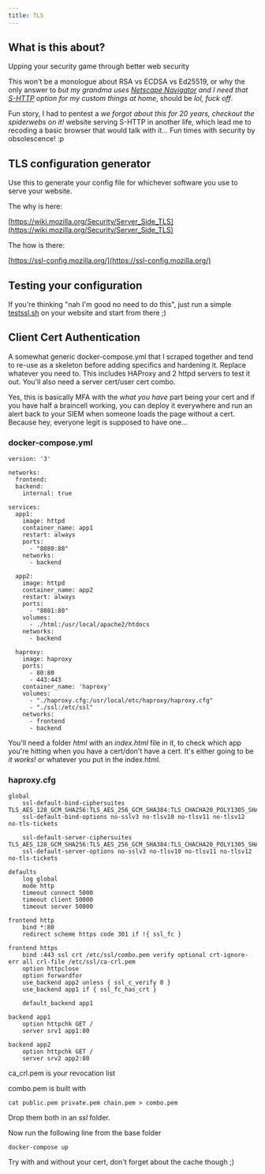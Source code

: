 ```yaml
---
title: TLS
---
```


## What is this about?
Upping your security game through better web security

This won't be a monologue about RSA vs ECDSA vs Ed25519, or why the only answer to *but my grandma uses [Netscape Navigator](https://en.wikipedia.org/wiki/Netscape) and I need that [S-HTTP](https://www.ietf.org/rfc/rfc2660.txt) option for my custom things at home*, should be *lol, fuck off*.

Fun story, I had to pentest a *we forgot about this for 20 years, checkout the spiderwebs on it!* website serving S-HTTP in another life, which lead me to recoding a basic browser that would talk with it... Fun times with security by obsolescence! :p

## TLS configuration generator
Use this to generate your config file for whichever software you use to serve your website.

The why is here:

[https://wiki.mozilla.org/Security/Server_Side_TLS](https://wiki.mozilla.org/Security/Server_Side_TLS)

The how is there:

[https://ssl-config.mozilla.org/](https://ssl-config.mozilla.org/)

## Testing your configuration
If you're thinking "nah I'm good no need to do this", just run a simple [testssl.sh](https://testssl.sh/) on your website and start from there ;)

## Client Cert Authentication
A somewhat generic docker-compose.yml that I scraped together and tend to re-use as a skeleton before adding specifics and hardening it. Replace whatever you need to. This includes HAProxy and 2 httpd servers to test it out. You'll also need a server cert/user cert combo. 

Yes, this is basically MFA with the *what you have* part being your cert and if you have half a braincell working, you can deploy it everywhere and run an alert back to your SIEM when someone loads the page without a cert. Because hey, everyone legit is supposed to have one...

### docker-compose.yml
```
version: '3'

networks:
  frontend:
  backend:
    internal: true

services:
  app1:
    image: httpd
    container_name: app1
    restart: always
    ports:
      - "8080:80"
    networks:
      - backend

  app2:
    image: httpd
    container_name: app2
    restart: always
    ports:
      - "8081:80"
    volumes:
      - ./html:/usr/local/apache2/htdocs
    networks:
      - backend

  haproxy:
    image: haproxy
    ports:
      - 80:80
      - 443:443
    container_name: 'haproxy'
    volumes:
      - "./haproxy.cfg:/usr/local/etc/haproxy/haproxy.cfg"
      - "./ssl:/etc/ssl"
    networks:
      - frontend
      - backend
```
You'll need a folder *html* with an *index.html* file in it, to check which app you're hitting when you have a cert/don't have a cert. It's either going to be *it works!* or whatever you put in the index.html.

### haproxy.cfg
```
global
    ssl-default-bind-ciphersuites TLS_AES_128_GCM_SHA256:TLS_AES_256_GCM_SHA384:TLS_CHACHA20_POLY1305_SHA256
    ssl-default-bind-options no-sslv3 no-tlsv10 no-tlsv11 no-tlsv12 no-tls-tickets

    ssl-default-server-ciphersuites TLS_AES_128_GCM_SHA256:TLS_AES_256_GCM_SHA384:TLS_CHACHA20_POLY1305_SHA256
    ssl-default-server-options no-sslv3 no-tlsv10 no-tlsv11 no-tlsv12 no-tls-tickets

defaults  
    log global
    mode http
    timeout connect 5000  
    timeout client 50000
    timeout server 50000

frontend http
    bind *:80
    redirect scheme https code 301 if !{ ssl_fc }

frontend https
    bind :443 ssl crt /etc/ssl/combo.pem verify optional crt-ignore-err all crl-file /etc/ssl/ca-crl.pem
    option httpclose
    option forwardfor
    use_backend app2 unless { ssl_c_verify 0 }
    use_backend app1 if { ssl_fc_has_crt }

    default_backend app1

backend app1
    option httpchk GET /
    server srv1 app1:80

backend app2
    option httpchk GET /
    server srv2 app2:80
```
ca_crl.pem is your revocation list

combo.pem is built with
```
cat public.pem private.pem chain.pem > combo.pem
```
Drop them both in an *ssl* folder.

Now run the following line from the base folder
```
docker-compose up
```
Try with and without your cert, don't forget about the cache though ;)
